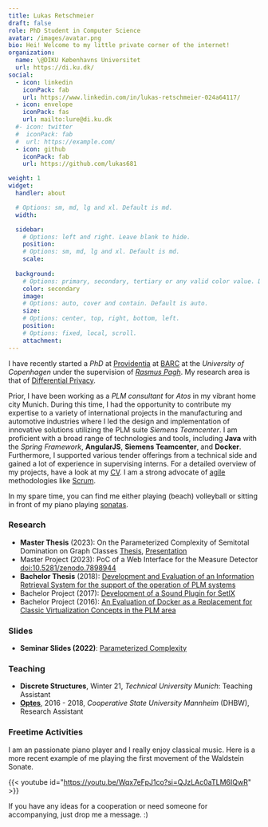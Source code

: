 ```yaml
---
title: Lukas Retschmeier
draft: false
role: PhD Student in Computer Science
avatar: /images/avatar.png
bio: Hei! Welcome to my little private corner of the internet! 
organization:
  name: \@DIKU Københavns Universitet
  url: https://di.ku.dk/
social:
  - icon: linkedin
    iconPack: fab
    url: https://www.linkedin.com/in/lukas-retschmeier-024a64117/
  - icon: envelope
    iconPack: fas
    url: mailto:lure@di.ku.dk
  #- icon: twitter
  #  iconPack: fab
  #  url: https://example.com/
  - icon: github
    iconPack: fab
    url: https://github.com/lukas681

weight: 1
widget:
  handler: about

  # Options: sm, md, lg and xl. Default is md.
  width:

  sidebar:
    # Options: left and right. Leave blank to hide.
    position:
    # Options: sm, md, lg and xl. Default is md.
    scale:
  
  background:
    # Options: primary, secondary, tertiary or any valid color value. Default is primary.
    color: secondary
    image:
    # Options: auto, cover and contain. Default is auto.
    size:
    # Options: center, top, right, bottom, left.
    position:
    # Options: fixed, local, scroll.
    attachment: 
---
```


I have recently started a *PhD* at <a href="https://www.rasmuspagh.net/providentia/">Providentia</a> at <a href="https://barc.ku.dk/">BARC</a> at the *University of Copenhagen* under the supervision of <a href="https://rasmuspagh.net/">*Rasmus Pagh*</a>.
My research area is that of <a href="https://en.wikipedia.org/wiki/Differential_privacy">Differential Privacy</a>.

Prior, I have been working as a _PLM consultant_ for _Atos_ in my vibrant home city Munich. 
During this time, I had the opportunity to contribute my expertise to a variety of international projects in the manufacturing and automotive industries where I led the design and implementation of innovative solutions utilizing the PLM suite *Siemens Teamcenter*.
I am proficient with a broad range of technologies and tools, including **Java** with the *Spring Framework*, **AngularJS**, **Siemens Teamcenter**, and **Docker**. 
Furthermore, I supported various tender offerings from a technical side and gained a lot of experience in supervising interns.
For a detailed overview of my projects, have a look at my <a href="docs/main.pdf">CV</a>.
I am a strong advocate of <a href="https://agilemanifesto.org/">agile</a> methodologies like <a href="https://www.scrum.org/resources/what-scrum-module">Scrum</a>.

In my spare time, you can find me either playing (beach) volleyball or sitting in front of my piano playing <a href="https://www.youtube.com/watch?v=Wqx7eFpJ1co">sonatas</a>.
### Research

* **Master Thesis** (2023): On the Parameterized Complexity of Semitotal Domination on Graph Classes <a href="docs/papers/mt.pdf">Thesis</a>, <a href="docs/papers/presentation-mt.pdf">Presentation</a>
* Master Project (2023): PoC of a Web Interface for the Measure Detector <a href="https://zenodo.org/record/7898944">doi:10.5281/zenodo.7898944</a>
* **Bachelor Thesis** (2018): <a href="docs/papers/bachelorthesis-retschmeier.pdf">Development and Evaluation of an Information Retrieval System for the support of the operation of PLM systems</a>
* Bachelor Project (2017): <a href="/docs/papers/soundplugin-setlx.pdf">Development of a Sound Plugin for SetlX</a>
* Bachelor Project (2016): <a href="docs/papers/T2000.pdf">An Evaluation of Docker as a Replacement for Classic Virtualization Concepts in the PLM area</a>

### Slides
* **Seminar Slides (2022)**: <a href="/docs/papers/Seminar__Advanced_Complexity.pdf">Parameterized Complexity</a>
### Teaching

* **Discrete Structures**, Winter 21, *Technical University Munich*: Teaching Assistant
* <a href="https://stack-assessment.org/CaseStudies/2019/optes/">**Optes**</a>, 2016 - 2018, *Cooperative State University Mannheim* (DHBW), Research Assistant

### Freetime Activities

I am an passionate piano player and I really enjoy classical music. 
Here is a more recent example of me playing the first movement of the Waldstein Sonate.

{{< youtube id="https://youtu.be/Wqx7eFpJ1co?si=QJzLAc0aTLM6IQwR" >}}

If you have any ideas for a cooperation or need someone for accompanying, just drop me a message. :) 